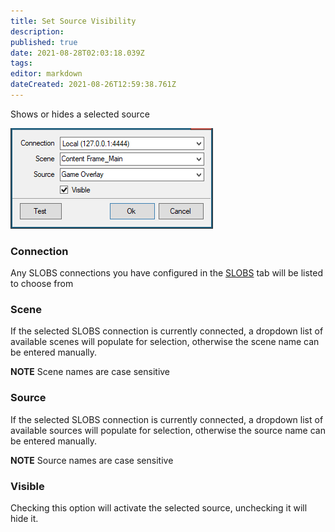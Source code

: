 ```yaml
---
title: Set Source Visibility
description: 
published: true
date: 2021-08-28T02:03:18.039Z
tags: 
editor: markdown
dateCreated: 2021-08-26T12:59:38.761Z
---
```


Shows or hides a selected source

![Set Source Visibility](/119573309-f86ecb80-bdab-11eb-8252-ee14cfcbd52a.png)

### Connection

Any SLOBS connections you have configured in the [SLOBS](/SLOBS) tab will be listed to choose from

### Scene

If the selected SLOBS connection is currently connected, a dropdown list of available scenes will populate for selection, otherwise the scene name can be entered manually.

**NOTE** Scene names are case sensitive 

### Source

If the selected SLOBS connection is currently connected, a dropdown list of available sources will populate for selection, otherwise the source name can be entered manually.

**NOTE** Source names are case sensitive

### Visible

Checking this option will activate the selected source, unchecking it will hide it.